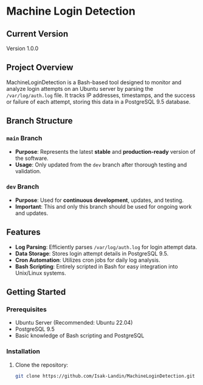 # Machine Login Detection

## Current Version
Version 1.0.0

## Project Overview
MachineLoginDetection is a Bash-based tool designed to monitor and analyze login attempts on an Ubuntu server by parsing the `/var/log/auth.log` file. It tracks IP addresses, timestamps, and the success or failure of each attempt, storing this data in a PostgreSQL 9.5 database.

## Branch Structure

### `main` Branch
- **Purpose**: Represents the latest **stable** and **production-ready** version of the software.
- **Usage**: Only updated from the `dev` branch after thorough testing and validation.

### `dev` Branch
- **Purpose**: Used for **continuous development**, updates, and testing.
- **Important**: This and only this branch should be used for ongoing work and updates.


## Features
- **Log Parsing**: Efficiently parses `/var/log/auth.log` for login attempt data.
- **Data Storage**: Stores login attempt details in PostgreSQL 9.5.
- **Cron Automation**: Utilizes cron jobs for daily log analysis.
- **Bash Scripting**: Entirely scripted in Bash for easy integration into Unix/Linux systems.

## Getting Started

### Prerequisites
- Ubuntu Server (Recommended: Ubuntu 22.04)
- PostgreSQL 9.5
- Basic knowledge of Bash scripting and PostgreSQL

### Installation
1. Clone the repository:
   ```bash
   git clone https://github.com/Isak-Landin/MachineLoginDetection.git
   ```
